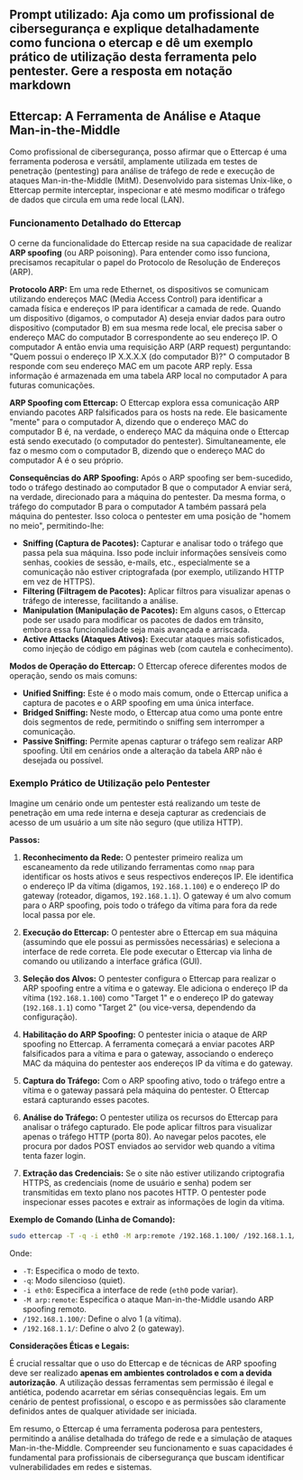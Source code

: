 ## Prompt utilizado: Aja como um profissional de cibersegurança e explique detalhadamente como funciona o etercap e dê um exemplo prático de utilização desta ferramenta pelo pentester. Gere a resposta em notação markdown

## Ettercap: A Ferramenta de Análise e Ataque Man-in-the-Middle

Como profissional de cibersegurança, posso afirmar que o Ettercap é uma ferramenta poderosa e versátil, amplamente utilizada em testes de penetração (pentesting) para análise de tráfego de rede e execução de ataques Man-in-the-Middle (MitM). Desenvolvido para sistemas Unix-like, o Ettercap permite interceptar, inspecionar e até mesmo modificar o tráfego de dados que circula em uma rede local (LAN).

### Funcionamento Detalhado do Ettercap

O cerne da funcionalidade do Ettercap reside na sua capacidade de realizar **ARP spoofing** (ou ARP poisoning). Para entender como isso funciona, precisamos recapitular o papel do Protocolo de Resolução de Endereços (ARP).

**Protocolo ARP:** Em uma rede Ethernet, os dispositivos se comunicam utilizando endereços MAC (Media Access Control) para identificar a camada física e endereços IP para identificar a camada de rede. Quando um dispositivo (digamos, o computador A) deseja enviar dados para outro dispositivo (computador B) em sua mesma rede local, ele precisa saber o endereço MAC do computador B correspondente ao seu endereço IP. O computador A então envia uma requisição ARP (ARP request) perguntando: "Quem possui o endereço IP X.X.X.X (do computador B)?" O computador B responde com seu endereço MAC em um pacote ARP reply. Essa informação é armazenada em uma tabela ARP local no computador A para futuras comunicações.

**ARP Spoofing com Ettercap:** O Ettercap explora essa comunicação ARP enviando pacotes ARP falsificados para os hosts na rede. Ele basicamente "mente" para o computador A, dizendo que o endereço MAC do computador B é, na verdade, o endereço MAC da máquina onde o Ettercap está sendo executado (o computador do pentester). Simultaneamente, ele faz o mesmo com o computador B, dizendo que o endereço MAC do computador A é o seu próprio.

**Consequências do ARP Spoofing:** Após o ARP spoofing ser bem-sucedido, todo o tráfego destinado ao computador B que o computador A enviar será, na verdade, direcionado para a máquina do pentester. Da mesma forma, o tráfego do computador B para o computador A também passará pela máquina do pentester. Isso coloca o pentester em uma posição de "homem no meio", permitindo-lhe:

* **Sniffing (Captura de Pacotes):** Capturar e analisar todo o tráfego que passa pela sua máquina. Isso pode incluir informações sensíveis como senhas, cookies de sessão, e-mails, etc., especialmente se a comunicação não estiver criptografada (por exemplo, utilizando HTTP em vez de HTTPS).
* **Filtering (Filtragem de Pacotes):** Aplicar filtros para visualizar apenas o tráfego de interesse, facilitando a análise.
* **Manipulation (Manipulação de Pacotes):** Em alguns casos, o Ettercap pode ser usado para modificar os pacotes de dados em trânsito, embora essa funcionalidade seja mais avançada e arriscada.
* **Active Attacks (Ataques Ativos):** Executar ataques mais sofisticados, como injeção de código em páginas web (com cautela e conhecimento).

**Modos de Operação do Ettercap:** O Ettercap oferece diferentes modos de operação, sendo os mais comuns:

* **Unified Sniffing:** Este é o modo mais comum, onde o Ettercap unifica a captura de pacotes e o ARP spoofing em uma única interface.
* **Bridged Sniffing:** Neste modo, o Ettercap atua como uma ponte entre dois segmentos de rede, permitindo o sniffing sem interromper a comunicação.
* **Passive Sniffing:** Permite apenas capturar o tráfego sem realizar ARP spoofing. Útil em cenários onde a alteração da tabela ARP não é desejada ou possível.

### Exemplo Prático de Utilização pelo Pentester

Imagine um cenário onde um pentester está realizando um teste de penetração em uma rede interna e deseja capturar as credenciais de acesso de um usuário a um site não seguro (que utiliza HTTP).

**Passos:**

1.  **Reconhecimento da Rede:** O pentester primeiro realiza um escaneamento da rede utilizando ferramentas como `nmap` para identificar os hosts ativos e seus respectivos endereços IP. Ele identifica o endereço IP da vítima (digamos, `192.168.1.100`) e o endereço IP do gateway (roteador, digamos, `192.168.1.1`). O gateway é um alvo comum para o ARP spoofing, pois todo o tráfego da vítima para fora da rede local passa por ele.

2.  **Execução do Ettercap:** O pentester abre o Ettercap em sua máquina (assumindo que ele possui as permissões necessárias) e seleciona a interface de rede correta. Ele pode executar o Ettercap via linha de comando ou utilizando a interface gráfica (GUI).

3.  **Seleção dos Alvos:** O pentester configura o Ettercap para realizar o ARP spoofing entre a vítima e o gateway. Ele adiciona o endereço IP da vítima (`192.168.1.100`) como "Target 1" e o endereço IP do gateway (`192.168.1.1`) como "Target 2" (ou vice-versa, dependendo da configuração).

4.  **Habilitação do ARP Spoofing:** O pentester inicia o ataque de ARP spoofing no Ettercap. A ferramenta começará a enviar pacotes ARP falsificados para a vítima e para o gateway, associando o endereço MAC da máquina do pentester aos endereços IP da vítima e do gateway.

5.  **Captura do Tráfego:** Com o ARP spoofing ativo, todo o tráfego entre a vítima e o gateway passará pela máquina do pentester. O Ettercap estará capturando esses pacotes.

6.  **Análise do Tráfego:** O pentester utiliza os recursos do Ettercap para analisar o tráfego capturado. Ele pode aplicar filtros para visualizar apenas o tráfego HTTP (porta 80). Ao navegar pelos pacotes, ele procura por dados POST enviados ao servidor web quando a vítima tenta fazer login.

7.  **Extração das Credenciais:** Se o site não estiver utilizando criptografia HTTPS, as credenciais (nome de usuário e senha) podem ser transmitidas em texto plano nos pacotes HTTP. O pentester pode inspecionar esses pacotes e extrair as informações de login da vítima.

**Exemplo de Comando (Linha de Comando):**

```bash
sudo ettercap -T -q -i eth0 -M arp:remote /192.168.1.100/ /192.168.1.1/
```

Onde:

* `-T`: Especifica o modo de texto.
* `-q`: Modo silencioso (quiet).
* `-i eth0`: Especifica a interface de rede (`eth0` pode variar).
* `-M arp:remote`: Especifica o ataque Man-in-the-Middle usando ARP spoofing remoto.
* `/192.168.1.100/`: Define o alvo 1 (a vítima).
* `/192.168.1.1/`: Define o alvo 2 (o gateway).

**Considerações Éticas e Legais:**

É crucial ressaltar que o uso do Ettercap e de técnicas de ARP spoofing deve ser realizado **apenas em ambientes controlados e com a devida autorização**. A utilização dessas ferramentas sem permissão é ilegal e antiética, podendo acarretar em sérias consequências legais. Em um cenário de pentest profissional, o escopo e as permissões são claramente definidos antes de qualquer atividade ser iniciada.

Em resumo, o Ettercap é uma ferramenta poderosa para pentesters, permitindo a análise detalhada do tráfego de rede e a simulação de ataques Man-in-the-Middle. Compreender seu funcionamento e suas capacidades é fundamental para profissionais de cibersegurança que buscam identificar vulnerabilidades em redes e sistemas.
